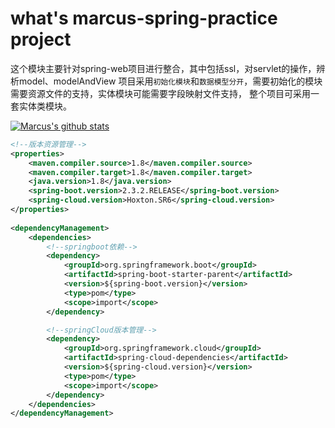 # what's marcus-spring-practice project
这个模块主要针对spring-web项目进行整合，其中包括ssl，对servlet的操作，辨析model、modelAndView
项目采用`初始化模块`和`数据模型分开`，需要初始化的模块需要资源文件的支持，实体模块可能需要字段映射文件支持，
整个项目可采用一套实体类模块。


[![Marcus's github stats](https://github-readme-stats.vercel.app/api?username=superbaba)](https://github.com/SuperBaBa/marcus-spring-practice)
```xml
<!--版本资源管理-->
<properties>
    <maven.compiler.source>1.8</maven.compiler.source>
    <maven.compiler.target>1.8</maven.compiler.target>
    <java.version>1.8</java.version>
    <spring-boot.version>2.3.2.RELEASE</spring-boot.version>
    <spring-cloud.version>Hoxton.SR6</spring-cloud.version>
</properties>
    
<dependencyManagement>
    <dependencies>
        <!--springboot依赖-->
        <dependency>
            <groupId>org.springframework.boot</groupId>
            <artifactId>spring-boot-starter-parent</artifactId>
            <version>${spring-boot.version}</version>
            <type>pom</type>
            <scope>import</scope>
        </dependency>

        <!--springCloud版本管理-->
        <dependency>
            <groupId>org.springframework.cloud</groupId>
            <artifactId>spring-cloud-dependencies</artifactId>
            <version>${spring-cloud.version}</version>
            <type>pom</type>
            <scope>import</scope>
        </dependency>
    </dependencies>
</dependencyManagement>
```

